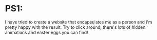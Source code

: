 # PS1:
I have tried to create a website that encapsulates me as a person and i'm pretty happy with the result. Try to click around, there's lots of hidden animations and easter eggs you can find!

